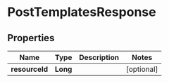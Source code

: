 
# PostTemplatesResponse

## Properties
Name | Type | Description | Notes
------------ | ------------- | ------------- | -------------
**resourceId** | **Long** |  |  [optional]



